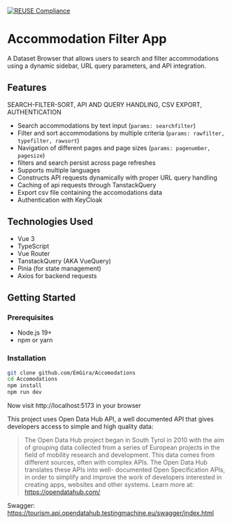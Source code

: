[![REUSE Compliance](https://github.com/noi-techpark/opendatahub-databrowser-imagechecker/actions/workflows/reuse.yml/badge.svg)](https://github.com/noi-techpark/opendatahub-docs/wiki/REUSE#badges)

# Accommodation Filter App

A Dataset Browser that allows users to search and filter accommodations using a dynamic sidebar, URL query parameters, and API integration.

## Features
SEARCH-FILTER-SORT, API AND QUERY HANDLING, CSV EXPORT, AUTHENTICATION
- Search accommodations by text input (`params: searchfilter`)  
- Filter and sort accommodations by multiple criteria (`params: rawfilter, typefilter, rawsort`)  
- Navigation of different pages and page sizes (`params: pagenumber, pagesize`)
- filters and search persist across page refreshes  
- Supports multiple languages
- Constructs API requests dynamically with proper URL query handling
- Caching of api requests through TanstackQuery
- Export csv file containing the accomodations data
- Authentication with KeyCloak

  

## Technologies Used

- Vue 3
- TypeScript  
- Vue Router
- TanstackQuery (AKA VueQuery)
- Pinia (for state management)  
- Axios for backend requests  

## Getting Started

### Prerequisites

- Node.js 19+  
- npm or yarn  

### Installation

```bash
git clone github.com/EmGira/Accomodations
cd Accomodations
npm install
npm run dev

```

Now visit http://localhost:5173 in your browser



This project uses Open Data Hub API, a well documented API that gives developers access to simple and high quality data:
> The Open Data Hub project began in South Tyrol in 2010 with the aim of grouping data collected from a series of European projects in the field of mobility research and
> development. This data comes from different sources, often with complex APIs. The Open Data Hub translates these APIs into well- documented Open Specification APIs, in
> order to simplify and improve the work of developers interested in creating apps, websites and other systems.
> Learn more at: https://opendatahub.com/

Swagger: https://tourism.api.opendatahub.testingmachine.eu/swagger/index.html

